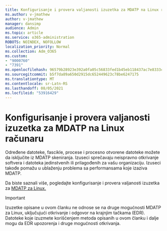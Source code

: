 ```yaml
---
title: Konfigurisanje i provera valjanosti izuzetka za MDATP na Linux računaru
ms.author: v-jmathew
author: v-jmathew
manager: dansimp
audience: Admin
ms.topic: article
ms.service: o365-administration
ROBOTS: NOINDEX, NOFOLLOW
localization_priority: Normal
ms.collection: Adm_O365
ms.custom:
- "9000760"
- "7391"
ms.openlocfilehash: 96579b28923e392a0fa05c56833fed1b45eb118437ac7e8333c610ed69126f8e
ms.sourcegitcommit: b5f7da89a650d2915dc652449623c78be6247175
ms.translationtype: MT
ms.contentlocale: sr-Latn-RS
ms.lasthandoff: 08/05/2021
ms.locfileid: "53916429"
---
```

# <a name="configure-and-validate-exclusions-for-mdatp-on-a-linux-machine"></a>Konfigurisanje i provera valjanosti izuzetka za MDATP na Linux računaru

Određene datoteke, fascikle, procese i procesno otvorene datoteke možete da isključite iz MDATP skeniranja. Izuseci sprečavaju neispravno otkrivanje softvera i datoteka jedinstvenih ili prilagođenih za vašu organizaciju. Izuseci takođe pomažu u ublaženju problema sa performansama koje izaziva MDATP.

Da biste saznali više, pogledajte konfigurisanje i provera valjanosti izuzetka za [MDATP za Linux.](https://go.microsoft.com/fwlink/?linkid=2144517)

> [!IMPORTANT]
> Izuzetke opisane u ovom članku ne odnose se na druge mogućnosti MDATP za Linux, uključujući otkrivanje i odgovor na krajnjim tačkama (EDR). Datoteke koje izuzmete korišćenjem metoda opisanih u ovom članku i dalje mogu da EDR upozorenja i druge mogućnosti otkrivanja.
